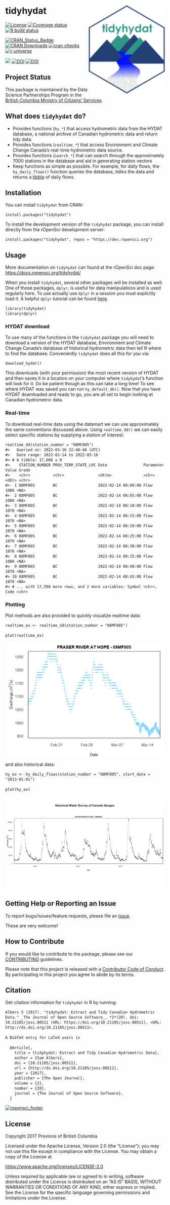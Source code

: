 <!-- README.md is generated from README.Rmd. Please edit that file -->

# tidyhydat <img src="man/figures/logo.png" align="right" />

<!-- badges: start -->

[![License](https://img.shields.io/badge/License-Apache%202.0-blue.svg)](https://opensource.org/licenses/Apache-2.0)
[![Coverage
status](https://codecov.io/gh/ropensci/tidyhydat/branch/master/graph/badge.svg)](https://codecov.io/github/ropensci/tidyhydat?branch=master)
[![R build
status](https://github.com/ropensci/tidyhydat/workflows/R-CMD-check/badge.svg)](https://github.com/ropensci/tidyhydat/actions)

[![CRAN\_Status\_Badge](https://www.r-pkg.org/badges/version/tidyhydat)](https://cran.r-project.org/package=tidyhydat)
[![CRAN
Downloads](https://cranlogs.r-pkg.org/badges/tidyhydat?color=brightgreen)](https://CRAN.R-project.org/package=tidyhydat)
[![cran
checks](https://cranchecks.info/badges/worst/tidyhydat)](https://cran.r-project.org/web/checks/check_results_tidyhydat.html)
[![r-universe](https://ropensci.r-universe.dev/badges/tidyhydat)](https://ropensci.r-universe.dev/ui#builds)

[![](http://badges.ropensci.org/152_status.svg)](https://github.com/ropensci/software-review/issues/152)
[![DOI](http://joss.theoj.org/papers/10.21105/joss.00511/status.svg)](https://doi.org/10.21105/joss.00511)
[![DOI](https://zenodo.org/badge/100978874.svg)](https://zenodo.org/badge/latestdoi/100978874)
<!-- badges: end -->

## Project Status

This package is maintained by the Data Science Partnerships Program in
the [British Columbia Ministry of Citizens’
Services](https://www2.gov.bc.ca/gov/content/governments/organizational-structure/ministries-organizations/ministries/citizens-services).

## What does `tidyhydat` do?

-   Provides functions (`hy_*`) that access hydrometric data from the
    HYDAT database, a national archive of Canadian hydrometric data and
    return tidy data.
-   Provides functions (`realtime_*`) that access Environment and
    Climate Change Canada’s real-time hydrometric data source.
-   Provides functions (`search_*`) that can search through the
    approximately 7000 stations in the database and aid in generating
    station vectors
-   Keep functions as simple as possible. For example, for daily flows,
    the `hy_daily_flows()` function queries the database, *tidies* the
    data and returns a [tibble](https://tibble.tidyverse.org/) of daily
    flows.

## Installation

You can install `tidyhydat` from CRAN:

    install.packages("tidyhydat")

To install the development version of the `tidyhydat` package, you can
install directly from the rOpenSci development server:

    install.packages("tidyhydat", repos = "https://dev.ropensci.org")

## Usage

More documentation on `tidyhydat` can found at the rOpenSci doc page:
<https://docs.ropensci.org/tidyhydat/>

When you install `tidyhydat`, several other packages will be installed
as well. One of those packages, `dplyr`, is useful for data
manipulations and is used regularly here. To use actually use `dplyr` in
a session you must explicitly load it. A helpful `dplyr` tutorial can be
found
[here](https://cran.r-project.org/package=dplyr/vignettes/dplyr.html).

    library(tidyhydat)
    library(dplyr)

### HYDAT download

To use many of the functions in the `tidyhydat` package you will need to
download a version of the HYDAT database, Environment and Climate Change
Canada’s database of historical hydrometric data then tell R where to
find the database. Conveniently `tidyhydat` does all this for you via:

    download_hydat()

This downloads (with your permission) the most recent version of HYDAT
and then saves it in a location on your computer where `tidyhydat`’s
function will look for it. Do be patient though as this can take a long
time! To see where HYDAT was saved you can run `hy_default_db()`. Now
that you have HYDAT downloaded and ready to go, you are all set to begin
looking at Canadian hydrometric data.

### Real-time

To download real-time data using the datamart we can use approximately
the same conventions discussed above. Using `realtime_dd()` we can
easily select specific stations by supplying a station of interest:

    realtime_dd(station_number = "08MF005")
    #>   Queried on: 2022-03-16 22:48:40 (UTC)
    #>   Date range: 2022-02-14 to 2022-03-16 
    #> # A tibble: 17,608 x 8
    #>    STATION_NUMBER PROV_TERR_STATE_LOC Date                Parameter Value Grade
    #>    <chr>          <chr>               <dttm>              <chr>     <dbl> <chr>
    #>  1 08MF005        BC                  2022-02-14 08:00:00 Flow       1080 <NA> 
    #>  2 08MF005        BC                  2022-02-14 08:05:00 Flow       1080 <NA> 
    #>  3 08MF005        BC                  2022-02-14 08:10:00 Flow       1070 <NA> 
    #>  4 08MF005        BC                  2022-02-14 08:15:00 Flow       1070 <NA> 
    #>  5 08MF005        BC                  2022-02-14 08:20:00 Flow       1070 <NA> 
    #>  6 08MF005        BC                  2022-02-14 08:25:00 Flow       1070 <NA> 
    #>  7 08MF005        BC                  2022-02-14 08:30:00 Flow       1070 <NA> 
    #>  8 08MF005        BC                  2022-02-14 08:35:00 Flow       1080 <NA> 
    #>  9 08MF005        BC                  2022-02-14 08:40:00 Flow       1070 <NA> 
    #> 10 08MF005        BC                  2022-02-14 08:45:00 Flow       1070 <NA> 
    #> # ... with 17,598 more rows, and 2 more variables: Symbol <chr>, Code <chr>

### Plotting

Plot methods are also provided to quickly visualize realtime data:

    realtime_ex <- realtime_dd(station_number = "08MF005")

    plot(realtime_ex)

![](man/figures/README-unnamed-chunk-7-1.png)

and also historical data:

    hy_ex <- hy_daily_flows(station_number = "08MF005", start_date = "2013-01-01")

    plot(hy_ex)

![](man/figures/README-unnamed-chunk-8-1.png)

## Getting Help or Reporting an Issue

To report bugs/issues/feature requests, please file an
[issue](https://github.com/ropensci/tidyhydat/issues/).

These are very welcome!

## How to Contribute

If you would like to contribute to the package, please see our
[CONTRIBUTING](https://github.com/ropensci/tidyhydat/blob/master/CONTRIBUTING.md)
guidelines.

Please note that this project is released with a [Contributor Code of
Conduct](https://github.com/ropensci/tidyhydat/blob/master/CODE_OF_CONDUCT.md).
By participating in this project you agree to abide by its terms.

## Citation

Get citation information for `tidyhydat` in R by running:


    Albers S (2017). "tidyhydat: Extract and Tidy Canadian Hydrometric
    Data." _The Journal of Open Source Software_, *2*(20). doi:
    10.21105/joss.00511 (URL: https://doi.org/10.21105/joss.00511), <URL:
    http://dx.doi.org/10.21105/joss.00511>.

    A BibTeX entry for LaTeX users is

      @Article{,
        title = {tidyhydat: Extract and Tidy Canadian Hydrometric Data},
        author = {Sam Albers},
        doi = {10.21105/joss.00511},
        url = {http://dx.doi.org/10.21105/joss.00511},
        year = {2017},
        publisher = {The Open Journal},
        volume = {2},
        number = {20},
        journal = {The Journal of Open Source Software},
      }

[![ropensci\_footer](https://ropensci.org/public_images/ropensci_footer.png)](https://ropensci.org)

## License

Copyright 2017 Province of British Columbia

Licensed under the Apache License, Version 2.0 (the “License”); you may
not use this file except in compliance with the License. You may obtain
a copy of the License at

<https://www.apache.org/licenses/LICENSE-2.0>

Unless required by applicable law or agreed to in writing, software
distributed under the License is distributed on an “AS IS” BASIS,
WITHOUT WARRANTIES OR CONDITIONS OF ANY KIND, either express or implied.
See the License for the specific language governing permissions and
limitations under the License.
